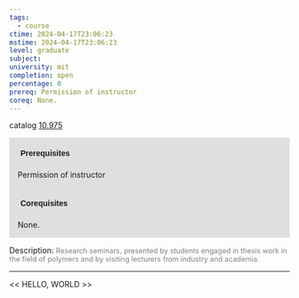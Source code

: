 ```yaml
---
tags:
  - course
ctime: 2024-04-17T23:06:23
mstime: 2024-04-17T23:06:23
level: graduate
subject: 
university: mit
completion: open
percentage: 0
prereq: Permission of instructor
coreq: None.
---
```


catalog [10.975](http://student.mit.edu/catalog/m10b.html#10.975)

<span style="display: block; padding: 15px; background-color: rgb(100, 100, 100, 0.2);"><font id="m_prereq457_0" style="display: block; font-family: Arial, sans-serif; font-weight: bold; padding: 5px">Prerequisites</font><br><span id="prereq457_0">Permission of instructor</span></span>
<span style="display: block; padding: 15px; background-color: rgb(100, 100, 100, 0.2);"><font id="m_coreq457_0" style="display: block; font-family: Arial, sans-serif; font-weight: bold; padding: 5px">Corequisites</font><br><span id="coreq457_0">None.</span></span>

<font style="">Description:</font>
<font style="color: grey; font-size: 0.8rem;">Research seminars, presented by students engaged in thesis work in the field of polymers and by visiting lecturers from industry and academia.</font>



---

<< HELLO, WORLD >>
